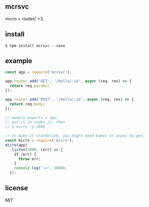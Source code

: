 ## mcrsvc

micro + routes! <3.

## install
```
$ npm install mcrsvc --save
```

## example

```js
const app = require('mcrsvc');

app.router.add('GET', '/hello/:id', async (req, res) => {
  return req.params;
});

app.router.add('POST', '/hello/:id', async (req, res) => {
  return req.body;
});

// module.exports = app;
// put it in index.js, then
// $ micro -p 3000

// to make it standalone, you might need babel or async-to-gen.
const micro = require('micro');
micro(app)
  .listen(3000, (err) => {
    if (err) {
      throw err;
    }
    console.log('~>', 3000);
  });
```

## license

MIT
